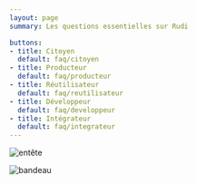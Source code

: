 ```yaml
---
layout: page
summary: Les questions essentielles sur Rudi

buttons:
- title: Citoyen
  default: faq/citoyen
- title: Producteur
  default: faq/producteur
- title: Réutilisateur
  default: faq/reutilisateur
- title: Développeur
  default: faq/developpeur
- title: Intégrateur
  default: faq/integrateur
---
```


![entête](https://user-images.githubusercontent.com/109140019/235708420-dada30e5-f111-41d4-8b1b-739b567f0603.PNG)

![bandeau](https://user-images.githubusercontent.com/109140019/235708199-9a82ffde-f623-4e90-967a-80d3865e4edb.PNG)
